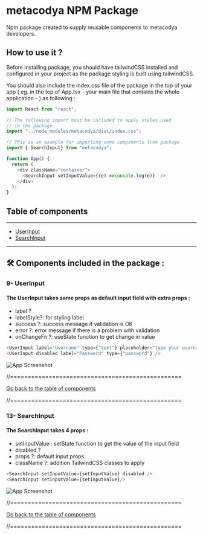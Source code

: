 # metacodya NPM Package

Npm package created to supply reusable components to metacodya developers.

## How to use it ?

Before installing package, you should have tailwindCSS installed and configured in your project as the package styling is built using tailwindCSS.

You should also include the index.css file of the package in the top of your app ( eg. in the top of App.tsx - your main file that contains the whole application - ) as following :

```javascript
import React from "react";

// The following import must be included to apply styles used
// in the package
import "../node_modules/metacodya/dist/index.css";

// This is an example for importing some components from package
import { SearchInput} from "metacodya";

function App() {
  return (
    <div className="container">
      <SearchInput setInputValue={(e) =>console.log(e)}  />
    </div>
  );
}
```

<section id="table">

## Table of components

<hr />
<ul id="table-contents">
      <li><a href="#user-content-UserInput">UserInput</a></li>
      <li><a href="#user-content-SearchInput">SearchInput</a></li>
</ul>
</section>
<hr />

## 🛠 Components included in the package :

<section id="UserNav">
 

### 9- UserInput

#### The UserInput takes same props as default input field with extra props :

- label ?
- labelStyle?: for styling label
- success ?: success message if validation is OK
- error ?: error message if there is a problem with validation
- onChangeFn ?: useState function to get change in value

```javascript
<UserInput label="Username" type={"text"} placeholder="type your username" />
<UserInput disabled label="Password" type={"password"} />
```

![App Screenshot](https://res.cloudinary.com/dvvmu40wx/image/upload/v1719683933/VODO/reusable%20components/InputField_ldixiy.png)

</section>

//=================================================

<a href="#user-content-table">Go back to the table of components</a>

//=================================================

<section id="Status">


### 13- SearchInput

#### The SearchInput takes 4 props :

- setInputValue : setState function to get the value of the input field
- disabled ?
- props ?: default input props
- className ?: addition TailwindCSS classes to apply

```javascript
<SearchInput setInputValue={setInputValue} disabled />
<SearchInput setInputValue={setInputValue}/>
```

![App Screenshot](https://res.cloudinary.com/dvvmu40wx/image/upload/v1719678813/VODO/reusable%20components/Search_input_e7gqzu.png)

</section>

//=================================================

<a href="#user-content-table">Go back to the table of components</a>

//=================================================

<section id="TextArea">

 

  
 
</section>
